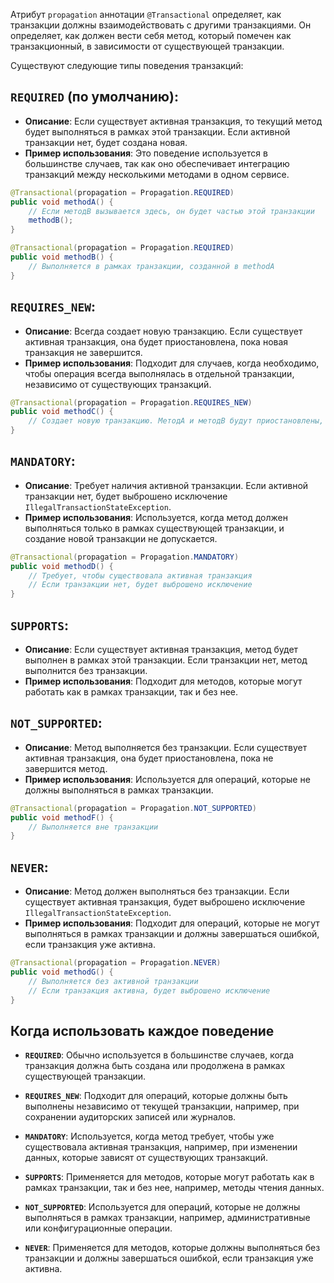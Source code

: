 Атрибут `propagation` аннотации `@Transactional` определяет, как транзакции должны взаимодействовать с другими транзакциями. Он определяет, как должен вести себя метод, который помечен как транзакционный, в зависимости от существующей транзакции.

Существуют следующие типы поведения транзакций:

## `REQUIRED` (по умолчанию):
    
- **Описание**: Если существует активная транзакция, то текущий метод будет выполняться в рамках этой транзакции. Если активной транзакции нет, будет создана новая.
- **Пример использования**: Это поведение используется в большинстве случаев, так как оно обеспечивает интеграцию транзакций между несколькими методами в одном сервисе.

```java
@Transactional(propagation = Propagation.REQUIRED)
public void methodA() {
    // Если методB вызывается здесь, он будет частью этой транзакции
    methodB();
}

@Transactional(propagation = Propagation.REQUIRED)
public void methodB() {
    // Выполняется в рамках транзакции, созданной в methodA
}
```

## **`REQUIRES_NEW`**:

- **Описание**: Всегда создает новую транзакцию. Если существует активная транзакция, она будет приостановлена, пока новая транзакция не завершится.
- **Пример использования**: Подходит для случаев, когда необходимо, чтобы операция всегда выполнялась в отдельной транзакции, независимо от существующих транзакций.

```java
@Transactional(propagation = Propagation.REQUIRES_NEW)
public void methodC() {
    // Создает новую транзакцию. МетодA и методB будут приостановлены, пока не завершится методC
}
```


## **`MANDATORY`**:

- **Описание**: Требует наличия активной транзакции. Если активной транзакции нет, будет выброшено исключение `IllegalTransactionStateException`.
- **Пример использования**: Используется, когда метод должен выполняться только в рамках существующей транзакции, и создание новой транзакции не допускается.

```java
@Transactional(propagation = Propagation.MANDATORY)
public void methodD() {
    // Требует, чтобы существовала активная транзакция
    // Если транзакции нет, будет выброшено исключение
}
```

## **`SUPPORTS`**:

- **Описание**: Если существует активная транзакция, метод будет выполнен в рамках этой транзакции. Если транзакции нет, метод выполнится без транзакции.
- **Пример использования**: Подходит для методов, которые могут работать как в рамках транзакции, так и без нее.

## **`NOT_SUPPORTED`**:

- **Описание**: Метод выполняется без транзакции. Если существует активная транзакция, она будет приостановлена, пока не завершится метод.
- **Пример использования**: Используется для операций, которые не должны выполняться в рамках транзакции.

```java
@Transactional(propagation = Propagation.NOT_SUPPORTED)
public void methodF() {
    // Выполняется вне транзакции
}
```

## **`NEVER`**:

- **Описание**: Метод должен выполняться без транзакции. Если существует активная транзакция, будет выброшено исключение `IllegalTransactionStateException`.
- **Пример использования**: Подходит для операций, которые не могут выполняться в рамках транзакции и должны завершаться ошибкой, если транзакция уже активна.

```java
@Transactional(propagation = Propagation.NEVER)
public void methodG() {
    // Выполняется без активной транзакции
    // Если транзакция активна, будет выброшено исключение
}
```

## Когда использовать каждое поведение

- **`REQUIRED`**: Обычно используется в большинстве случаев, когда транзакция должна быть создана или продолжена в рамках существующей транзакции.
    
- **`REQUIRES_NEW`**: Подходит для операций, которые должны быть выполнены независимо от текущей транзакции, например, при сохранении аудиторских записей или журналов.
    
- **`MANDATORY`**: Используется, когда метод требует, чтобы уже существовала активная транзакция, например, при изменении данных, которые зависят от существующих транзакций.
    
- **`SUPPORTS`**: Применяется для методов, которые могут работать как в рамках транзакции, так и без нее, например, методы чтения данных.
    
- **`NOT_SUPPORTED`**: Используется для операций, которые не должны выполняться в рамках транзакции, например, административные или конфигурационные операции.
    
- **`NEVER`**: Применяется для методов, которые должны выполняться без транзакции и должны завершаться ошибкой, если транзакция уже активна.